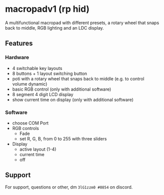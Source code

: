 
# macropadv1 (rp hid)

A multifunctional macropad with different presets, a rotary wheel that snaps back to middle, RGB lighting and an LDC display.


## Features
### Hardware
- 4 switchable key layouts
- 8 buttons + 1 layout switching button
- poti with a rotary wheel that snaps back to middle (e.g. to control volume dynamic)
- basic RGB control (only with additional software)
- 8 segment 4 digit LCD display
- show current time on display (only with additional software)

### Software
- choose COM Port
- RGB controls
    - Fade
    - set R, G, B, from 0 to 255 with three sliders
- Display
    - active layout (1-4)
    - current time
    - off


## Support

For support, questions or other, dm `3lG1zzm0 #0854` on discord.

